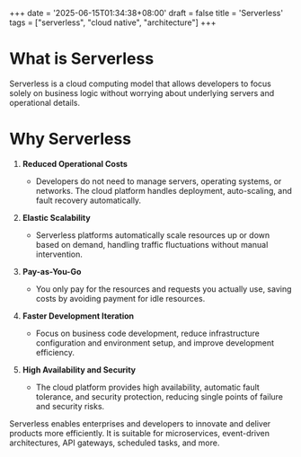 +++
date = '2025-06-15T01:34:38+08:00'
draft = false
title = 'Serverless'
tags = ["serverless", "cloud native", "architecture"]
+++

# What is **Serverless**
Serverless is a cloud computing model that allows developers to focus solely on business logic without worrying about underlying servers and operational details.

# Why Serverless

1. **Reduced Operational Costs**
   - Developers do not need to manage servers, operating systems, or networks. The cloud platform handles deployment, auto-scaling, and fault recovery automatically.

2. **Elastic Scalability**
   - Serverless platforms automatically scale resources up or down based on demand, handling traffic fluctuations without manual intervention.

3. **Pay-as-You-Go**
   - You only pay for the resources and requests you actually use, saving costs by avoiding payment for idle resources.

4. **Faster Development Iteration**
   - Focus on business code development, reduce infrastructure configuration and environment setup, and improve development efficiency.

5. **High Availability and Security**
   - The cloud platform provides high availability, automatic fault tolerance, and security protection, reducing single points of failure and security risks.

Serverless enables enterprises and developers to innovate and deliver products more efficiently. It is suitable for microservices, event-driven architectures, API gateways, scheduled tasks, and more.
